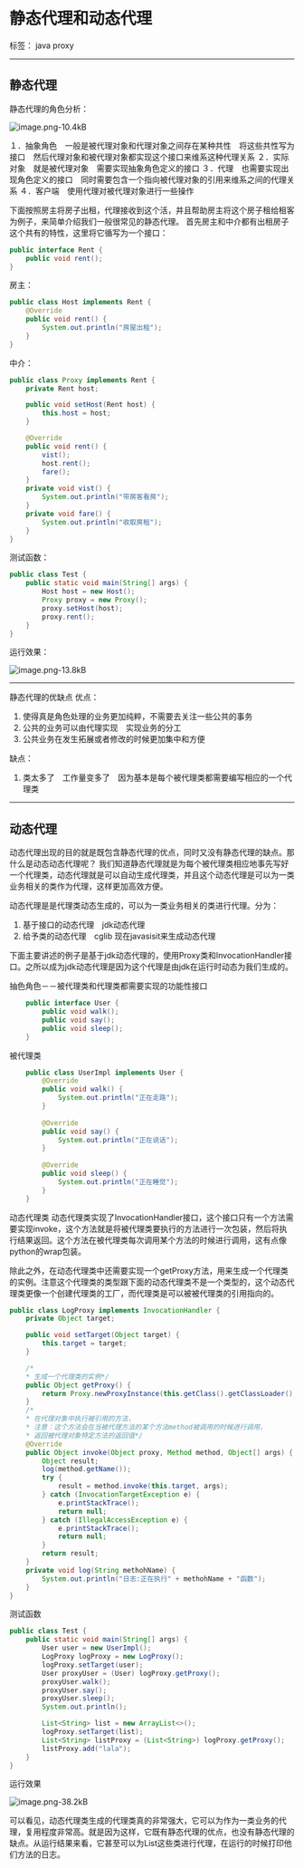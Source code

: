 # 静态代理和动态代理

标签： java proxy


----------
## 静态代理 ##
静态代理的角色分析：

![image.png-10.4kB][1]

１．抽象角色　一般是被代理对象和代理对象之间存在某种共性　将这些共性写为接口　然后代理对象和被代理对象都实现这个接口来维系这种代理关系
２．实际对象　就是被代理对象　需要实现抽象角色定义的接口
３．代理　也需要实现出现角色定义的接口　同时需要包含一个指向被代理对象的引用来维系之间的代理关系
４．客户端　使用代理对被代理对象进行一些操作

下面按照房主将房子出租，代理接收到这个活，并且帮助房主将这个房子租给租客为例子，来简单介绍我们一般很常见的静态代理。
首先房主和中介都有出租房子这个共有的特性，这里将它循写为一个接口：
```java
public interface Rent {
    public void rent();
}
```
房主：
```java
public class Host implements Rent {
    @Override
    public void rent() {
        System.out.println("房屋出租");
    }
}
```
中介：
```java
public class Proxy implements Rent {
    private Rent host;

    public void setHost(Rent host) {
        this.host = host;
    }

    @Override
    public void rent() {
        vist();
        host.rent();
        fare();
    }
    private void vist() {
        System.out.println("带房客看房");
    }
    private void fare() {
        System.out.println("收取房租");
    }
}
```
测试函数：
```java
public class Test {
    public static void main(String[] args) {
        Host host = new Host();
        Proxy proxy = new Proxy();
        proxy.setHost(host);
        proxy.rent();
    }
}
```
运行效果：

![image.png-13.8kB][2]


----------
静态代理的优缺点
优点：

 1. 使得真是角色处理的业务更加纯粹，不需要去关注一些公共的事务
 2. 公共的业务可以由代理实现　实现业务的分工
 3. 公共业务在发生拓展或者修改的时候更加集中和方便

缺点：

 1. 类太多了　工作量变多了　因为基本是每个被代理类都需要编写相应的一个代理类


----------
## 动态代理 ##
动态代理出现的目的就是既包含静态代理的优点，同时又没有静态代理的缺点。那什么是动态动态代理呢？
我们知道静态代理就是为每个被代理类相应地事先写好一个代理类，动态代理就是可以自动生成代理类，并且这个动态代理是可以为一类业务相关的类作为代理，这样更加高效方便。

动态代理是是代理类动态生成的，可以为一类业务相关的类进行代理。分为：

 1. 基于接口的动态代理　jdk动态代理
 2. 给予类的动态代理　cglib
现在javasisit来生成动态代理

下面主要讲述的例子是基于jdk动态代理的，使用Proxy类和InvocationHandler接口。之所以成为jdk动态代理是因为这个代理是由jdk在运行时动态为我们生成的。

抽色角色－－被代理类和代理类都需要实现的功能性接口

```java
    public interface User {
        public void walk();
        public void say();
        public void sleep();
    }
```

被代理类

```java
    public class UserImpl implements User {
        @Override
        public void walk() {
            System.out.println("正在走路");
        }
    
        @Override
        public void say() {
            System.out.println("正在说话");
        }
    
        @Override
        public void sleep() {
            System.out.println("正在睡觉");
        }
    }
```

动态代理类
动态代理类实现了InvocationHandler接口，这个接口只有一个方法需要实现invoke，这个方法就是将被代理类要执行的方法进行一次包装，然后将执行结果返回。这个方法在被代理类每次调用某个方法的时候进行调用，这有点像python的wrap包装。

除此之外，在动态代理类中还需要实现一个getProxy方法，用来生成一个代理类的实例。注意这个代理类的类型跟下面的动态代理类不是一个类型的，这个动态代理类更像一个创建代理类的工厂，而代理类是可以被被代理类的引用指向的。
```java
public class LogProxy implements InvocationHandler {
    private Object target;

    public void setTarget(Object target) {
        this.target = target;
    }

    /*
    * 生成一个代理类的实例*/
    public Object getProxy() {
        return Proxy.newProxyInstance(this.getClass().getClassLoader(), target.getClass().getInterfaces(), this);
    }
    /*
    * 在代理对象中执行被引用的方法，
    * 注意：这个方法会在当被代理方法的某个方法method被调用的时候进行调用，
    * 返回被代理对象特定方法的返回值*/
    @Override
    public Object invoke(Object proxy, Method method, Object[] args) {
        Object result;
        log(method.getName());
        try {
            result = method.invoke(this.target, args);
        } catch (InvocationTargetException e) {
            e.printStackTrace();
            return null;
        } catch (IllegalAccessException e) {
            e.printStackTrace();
            return null;
        }
        return result;
    }
    private void log(String methohName) {
        System.out.println("日志:正在执行" + methohName + "函数");
    }
}
```

测试函数
```java
public class Test {
    public static void main(String[] args) {
        User user = new UserImpl();
        LogProxy logProxy = new LogProxy();
        logProxy.setTarget(user);
        User proxyUser = (User) logProxy.getProxy();
        proxyUser.walk();
        proxyUser.say();
        proxyUser.sleep();
        System.out.println();

        List<String> list = new ArrayList<>();
        logProxy.setTarget(list);
        List<String> listProxy = (List<String>) logProxy.getProxy();
        listProxy.add("lala");
    }
}
```

运行效果

![image.png-38.2kB][3]

可以看见，动态代理类生成的代理类真的非常强大，它可以为作为一类业务的代理，复用程度非常高。就是因为这样，它既有静态代理的优点，也没有静态代理的缺点。从运行结果来看，它甚至可以为List这些类进行代理，在运行的时候打印他们方法的日志。
 


  [1]: http://static.zybuluo.com/gzm1997/zzxbo8jvwjkkv6ya5vxs3c5z/image.png
  [2]: http://static.zybuluo.com/gzm1997/57j24bbu9mfoaaojxd367g6g/image.png
  [3]: http://static.zybuluo.com/gzm1997/jxm5n9l705v3sv62hn6pp9lr/image.png